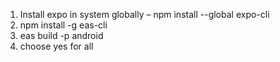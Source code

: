 1.	Install expo in system globally –
npm install --global expo-cli
2.	npm install -g eas-cli
3.	eas build -p android
4.	choose yes for all
